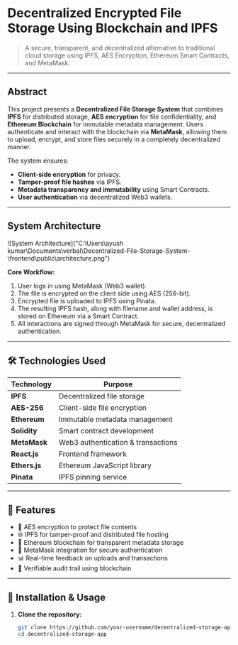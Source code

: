 # Decentralized Encrypted File Storage Using Blockchain and IPFS

> A secure, transparent, and decentralized alternative to traditional cloud storage using IPFS, AES Encryption, Ethereum Smart Contracts, and MetaMask.

---

## Abstract

This project presents a **Decentralized File Storage System** that combines **IPFS** for distributed storage, **AES encryption** for file confidentiality, and **Ethereum Blockchain** for immutable metadata management. Users authenticate and interact with the blockchain via **MetaMask**, allowing them to upload, encrypt, and store files securely in a completely decentralized manner.

The system ensures:

- **Client-side encryption** for privacy.
- **Tamper-proof file hashes** via IPFS.
- **Metadata transparency and immutability** using Smart Contracts.
- **User authentication** via decentralized Web3 wallets.

---

## System Architecture

![System Architecture]("C:\Users\ayush kumar\Documents\verbal\Decentralized-File-Storage-System-\frontend\public\architecture.png")

**Core Workflow:**

1. User logs in using MetaMask (Web3 wallet).
2. The file is encrypted on the client side using AES (256-bit).
3. Encrypted file is uploaded to IPFS using Pinata.
4. The resulting IPFS hash, along with filename and wallet address, is stored on Ethereum via a Smart Contract.
5. All interactions are signed through MetaMask for secure, decentralized authentication.

---

## 🛠️ Technologies Used

| Technology    | Purpose                            |
| ------------- | ---------------------------------- |
| **IPFS**      | Decentralized file storage         |
| **AES-256**   | Client-side file encryption        |
| **Ethereum**  | Immutable metadata management      |
| **Solidity**  | Smart contract development         |
| **MetaMask**  | Web3 authentication & transactions |
| **React.js**  | Frontend framework                 |
| **Ethers.js** | Ethereum JavaScript library        |
| **Pinata**    | IPFS pinning service               |

---

## 🚀 Features

- 🔐 AES encryption to protect file contents
- 🌐 IPFS for tamper-proof and distributed file hosting
- 🔗 Ethereum blockchain for transparent metadata storage
- 👛 MetaMask integration for secure authentication
- 📊 Real-time feedback on uploads and transactions
- 📃 Verifiable audit trail using blockchain

---

## 🧪 Installation & Usage

1. **Clone the repository:**
   ```bash
   git clone https://github.com/your-username/decentralized-storage-app.git
   cd decentralized-storage-app
   ```
